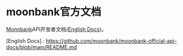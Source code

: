 # moonbank官方文档
[Monnbank]API开发者文档([English Docs]())。


[Monnbank]: https://www.moonbank.me
[English Docs] : https://github.com/moonbank/moonbank-official-api-docs/blob/main/README.md